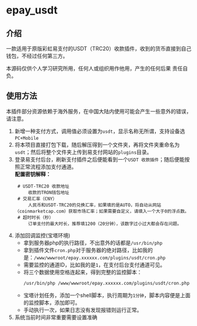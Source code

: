 # epay_usdt

## 介绍

一款适用于原版彩虹易支付的USDT（TRC20）收款插件，收到的货币直接到自己钱包，不经过任何第三方。

本源码仅供个人学习研究所用，任何人或组织用作他用，产生的任何后果 责任自负。

## 使用方法

本插件部分资源依赖于海外服务，在中国大陆内使用可能会产生一些意外的错误，请注意。

1. 新增一种支付方式，调用值必须设置为`usdt`，显示名称无所谓，支持设备选`PC+Mobile`
2. 将本项目直接打包下载，随后解压得到一个文件夹，再将文件夹重命名为`usdt`；然后将整个文件夹上传到易支付网站的`plugins`目录。
3. 登录易支付后台，刷新支付插件之后便能看到一个`USDT 收款插件`；随后便能按照正常流程添加支付通道。  
   **配置密钥解释：**
   ```
    # USDT-TRC20 收款地址
        收款的TRON钱包地址
    # 交易汇率（CNY）
        人民币和USDT-TRC20的兑换汇率，如果填的是AUTO，将自动从网站（coinmarketcap.com）获取市场汇率；如果需要自定义，请填入一个大于0的浮点数。
    # 超时时长（秒）
        订单支付的最大时长，推荐填1200（20分钟），该数字过小过大都会存在问题。 
    ```
4. 添加回调监控(宝塔环境)
    - 拿到服务器php的执行路径，不出意外的话都是`/usr/bin/php`
    - 拿到插件文件`cron.php`对于服务器的绝对路径，比如我的是：`/www/wwwroot/epay.xxxxxx.com/plugins/usdt/cron.php`
    - 需要监控的通道ID，比如我的是`1`，在支付后台支付通道可见。
    - 将三个数据使用空格连起来，得到完整的监控脚本：
       ```bash
       /usr/bin/php /www/wwwroot/epay.xxxxxx.com/plugins/usdt/cron.php 1
       ```
    - 宝塔计划任务，添加一个shell脚本，执行周期为`1分钟`，脚本内容便是上面的监控脚本，添加即可。
    - 手动执行一次，如果日志没有发现报错则运行正常。
5. 系统当前时间非常重要需要设置准确
